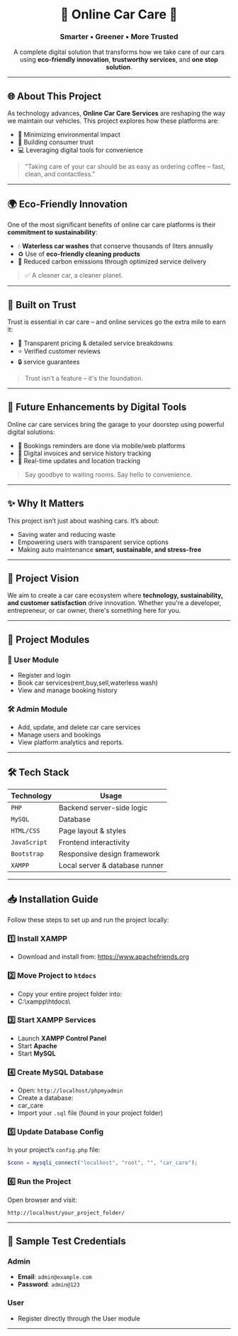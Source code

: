 <h1 align="center">🚗 Online Car Care 🌿</h1>
<h3 align="center">Smarter • Greener • More Trusted</h3>

<p align="center">
  A complete digital solution that transforms how we take care of our cars using <strong>eco-friendly innovation</strong>, <strong>trustworthy services</strong>, and <strong>one stop solution</strong>.
</p>

---

## 🌐 About This Project

As technology advances, **Online Car Care Services** are reshaping the way we maintain our vehicles. This project explores how these platforms are:

- 🌱 Minimizing environmental impact  
- 🤝 Building consumer trust  
- 💻 Leveraging digital tools for convenience  

> "Taking care of your car should be as easy as ordering coffee – fast, clean, and contactless."

---

## 🌍 Eco-Friendly Innovation

One of the most significant benefits of online car care platforms is their **commitment to sustainability**:

- 💧 **Waterless car washes** that conserve thousands of liters annually  
- ♻️ Use of **eco-friendly cleaning products**  
- 🛞  Reduced carbon emissions through optimized service delivery  

> ✅ A cleaner car, a cleaner planet.

---

## 🔐 Built on Trust

Trust is essential in car care – and online services go the extra mile to earn it:

- 📜 Transparent pricing & detailed service breakdowns  
- ⭐ Verified customer reviews  
- 🔒 service guarantees  

> Trust isn't a feature – it's the foundation.

---

## 📲 Future Enhancements by Digital Tools

Online car care services bring the garage to your doorstep using powerful digital solutions:

- 📅 Bookings reminders are done via mobile/web platforms  
- 🧾 Digital invoices and service history tracking  
- 📍 Real-time updates and location tracking  

> Say goodbye to waiting rooms. Say hello to convenience.

---

## ✨ Why It Matters

This project isn’t just about washing cars. It’s about:
- Saving water and reducing waste  
- Empowering users with transparent service options  
- Making auto maintenance **smart, sustainable, and stress-free**  

---

## 🚀 Project Vision

We aim to create a car care ecosystem where **technology, sustainability, and customer satisfaction** drive innovation. Whether you're a developer, entrepreneur, or car owner, there's something here for you.

---

## 🧩 Project Modules

### 👤 User Module
- Register and login
- Book car services(rent,buy,sell,waterless wash)
- View and manage booking history


### 🛠️ Admin Module
- Add, update, and delete car care services
- Manage users and bookings
- View platform analytics and reports.


---

## 🛠️ Tech Stack

| Technology     | Usage                          |
|----------------|--------------------------------|
| `PHP`          | Backend server-side logic      |
| `MySQL`        | Database                       |
| `HTML/CSS`     | Page layout & styles           |
| `JavaScript`   | Frontend interactivity         |
| `Bootstrap`    | Responsive design framework    |
| `XAMPP`        | Local server & database runner |

---

## 📥 Installation Guide

Follow these steps to set up and run the project locally:

### 1️⃣ Install XAMPP  
- Download and install from: https://www.apachefriends.org

### 2️⃣ Move Project to `htdocs`
- Copy your entire project folder into:  
- C:\xampp\htdocs\

### 3️⃣ Start XAMPP Services
- Launch **XAMPP Control Panel**
- Start **Apache**
- Start **MySQL**

### 4️⃣ Create MySQL Database
- Open: `http://localhost/phpmyadmin`  
- Create a database:
- car_care
- Import your `.sql` file (found in your project folder)

### 5️⃣ Update Database Config
In your project’s `config.php` file:
```php
$conn = mysqli_connect("localhost", "root", "", "car_care");
```


### 6️⃣ Run the Project
Open browser and visit:
```
http://localhost/your_project_folder/
```
---
## 🧪 Sample Test Credentials

### Admin

* **Email**: `admin@example.com`
* **Password**: `admin@123`

### User

* Register directly through the User module

---
